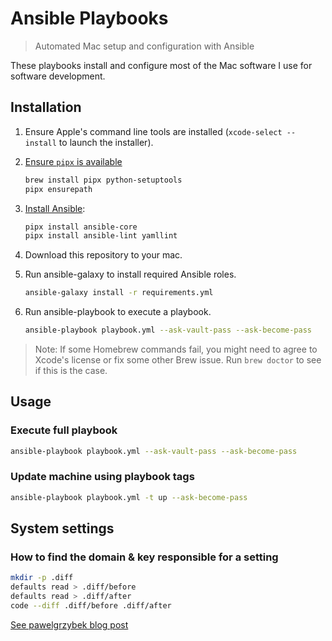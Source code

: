# Ansible Playbooks

> Automated Mac setup and configuration with Ansible

These playbooks install and configure most of the Mac software I use for software development.

## Installation

1. Ensure Apple's command line tools are installed (`xcode-select --install` to launch the installer).
2. [Ensure `pipx` is available](https://pipx.pypa.io/stable/installation/)

   ```sh
   brew install pipx python-setuptools
   pipx ensurepath
   ```

3. [Install Ansible](https://docs.ansible.com/ansible/latest/installation_guide/intro_installation.html#installing-and-upgrading-ansible-with-pipx):

   ```sh
   pipx install ansible-core
   pipx install ansible-lint yamllint
   ```

4. Download this repository to your mac.
5. Run ansible-galaxy to install required Ansible roles.

   ```sh
   ansible-galaxy install -r requirements.yml
   ```

6. Run ansible-playbook to execute a playbook.

   ```sh
   ansible-playbook playbook.yml --ask-vault-pass --ask-become-pass
   ```

> Note: If some Homebrew commands fail, you might need to agree to Xcode's license or fix some other Brew issue. Run `brew doctor` to see if this is the case.

## Usage

### Execute full playbook

```sh
ansible-playbook playbook.yml --ask-vault-pass --ask-become-pass
```

### Update machine using playbook tags

```sh
ansible-playbook playbook.yml -t up --ask-become-pass
```

## System settings

### How to find the domain & key responsible for a setting

```sh
mkdir -p .diff
defaults read > .diff/before
defaults read > .diff/after
code --diff .diff/before .diff/after
```

[See pawelgrzybek blog post](https://pawelgrzybek.com/change-macos-user-preferences-via-command-line/)
